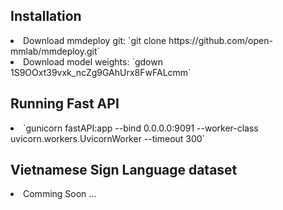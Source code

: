 <h2>Installation</h2>
  <li> Download mmdeploy git:  `git clone https://github.com/open-mmlab/mmdeploy.git`</li>
  <li> Download model weights: `gdown 1S9OOxt39vxk_ncZg9GAhUrx8FwFALcmm`</li>
<h2>Running Fast API</h2>
 <li> `gunicorn fastAPI:app --bind 0.0.0.0:9091 --worker-class uvicorn.workers.UvicornWorker --timeout 300`</li>
<h2>Vietnamese Sign Language dataset</h2>
 <li> Comming Soon ... </li>
  


